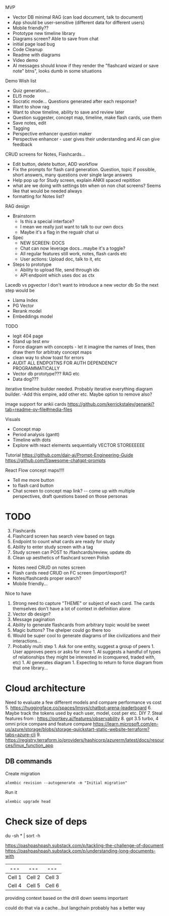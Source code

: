MVP
- Vector DB minimal RAG (can load document, talk to document)
- App should be user-sensitive (different data for different users)
- Mobile friendly??
- Prototype new timeline library
- Diagrams screen? Able to save from chat
- initial page load bug
- Code Cleanup
- Readme with diagrams
- Video demo
- AI messages should know if they render the "flashcard wizard or save note" btns", looks dumb in some situations


Demo Wish list
- Quiz generation...
- ELI5 mode
- Socratic mode... Questions generated after each response? 
- Want to show rag
- Want to show timeline, ability to save and review later
- Question suggester, concept map, timeline, make flash cards, use them
- Save notes, edit
- Tagging 
- Perspective enhancer question maker 
- Perspective enhancer - user gives their understanding and AI can give feedback


CRUD screens for Notes, Flashcards...
- Edit button, delete button, ADD workflow
- Fix the prompts for flash card generation. Question, topic if possible, short answers, many questions over single large answers
- Help pop up for Study screen, explain ANKII spaced repitition
- what are we doing with settings btn when on non chat screens? Seems like that would be needed always
- formatting for Notes list? 


RAG design
- Brainstorm
  - Is this a special interface? 
  - I mean we really just want to talk to our own docs
  - Maybe it's a flag in the regualr chat ui
- Spec
  - NEW SCREEN: DOCS
  - Chat can now leverage docs...maybe it's a toggle?
  - All regular features still work, notes, flash cards etc
  - User actions: Upload doc, talk to it, etc
- Steps to prototype
  - Ability to upload file, send through idx
  - API endpoint which uses doc as ctx



Lacedb vs pgvector
I don't want to introduce a new vector db
So the next step would be
- Llama Index
- PG Vector
- Rerank model
- Embeddings model






TODO
- legit 404 page
- Stand up test env
- Force diagram with concepts - let it imagine the names of lines, then draw them for arbitraty concept maps
- clean way to show toast for errors
- AUDIT ALL ENDPOITNS FOR AUTH DEPENDENCY PROGRAMMATICALLY
- Vector db prototype??? RAG etc
- Data dog???

iterative timeline builder needed. Probably iterative everything diagram builder.
-Add this empire, add other etc. Maybe option to remove also?

image support for ankii cards
https://github.com/kerrickstaley/genanki?tab=readme-ov-file#media-files

Visuals
- Concept map
- Period analysis (gantt)
- Timeline with dots
- Explore with react elements sequentially
VECTOR STOREEEEEE


Tutorial
https://github.com/dair-ai/Prompt-Engineering-Guide
https://github.com/f/awesome-chatgpt-prompts




React Flow concept maps!!!!
- Tell me more button
- to flash card button
- Chat screen to concept map link?
-- come up with multiple perspectives, draft questions based on those personas
  


# TODO   
3. Flashcards
  1. Flashcard screen has search view based on tags
  1. Endpoint to count what cards are ready for study
  1. Ability to enter study screen with a tag
  1. Study screen can POST to /flashcards/review, update db
  1. Clean up aesthetics of flashcard screen
Polish
- Notes need CRUD on notes screen
- Flash cards need CRUD on FC screen (import/export)?
- Notes/flashcards proper search?
- Mobile friendly...




Nice to have
1. Strong need to capture "THEME" or subject of each card. The cards themselves don't have a lot of context in definition alone
1. Vector db design?
1. Message pagination
1. Ability to generate flashcards from arbitrary topic would be sweet
  1. Magic buttons? The qhelper could go there too
1. Would be super cool to generate diagrams of like civilizations and their interactions...
  1. Probably multi step 
    1. Ask for one entity, suggest a group of peers
    1. User approves peers or asks for more
    1. AI suggests a handful of types of relationships they might be interested in (comquered, traded with, etc)
    1. AI generates diagram
    1. Expecting to return to force diagram from that one library...





# Cloud architecture
Need to evaluate a few different models and compare performance vs cost
5. https://huggingface.co/spaces/lmsys/chatbot-arena-leaderboard
6. Maybe track the tokens used by each user, model, cost per etc. DIY
7. Steal features from : https://portkey.ai/features/observability
8. gpt 3.5 turbo, 4 omni price compare and feature compare
https://learn.microsoft.com/en-us/azure/storage/blobs/storage-quickstart-static-website-terraform?tabs=azure-cli
9. https://registry.terraform.io/providers/hashicorp/azurerm/latest/docs/resources/linux_function_app


## DB commands
Create migration 

`alembic revision --autogenerate -m "Initial migration"`  

Run it

`alembic upgrade head`


# Check size of deps
du -sh * | sort -h


https://pashpashpash.substack.com/p/tackling-the-challenge-of-document
https://pashpashpash.substack.com/p/understanding-long-documents-with

| --- | --- | --- |
| --- | --- | --- |
| Cell 1 | Cell 2 | Cell 3 |  
| Cell 4 | Cell 5 | Cell 6 |

providing context based on the drill down seems important

could do that via a cache...but langchain probably has a better way
